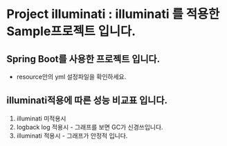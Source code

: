 # Project illuminati : illuminati 를 적용한 Sample프로젝트 입니다.

## Spring Boot를 사용한 프로젝트 입니다.
 * resource안의 yml 설정파일을 확인하세요. 
 
## illuminati적용에 따른 성능 비교표 입니다.
1. illuminati 미적용시
2. logback log 적용시 - 그래프를 보면 GC가 신경쓰입니다.
3. illuminati 적용시 - 그래프가 안정적 입니다.
